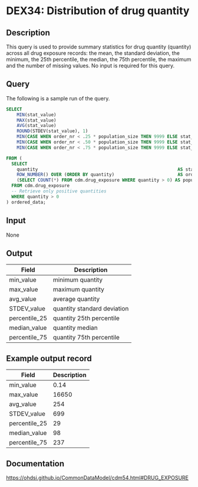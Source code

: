 <!---
Group:drug exposure
Name:DEX34 Distribution of drug quantity
Author: Alberto Labarga
CDM Version: 5.4
-->

# DEX34: Distribution of drug quantity

## Description
This query is used to provide summary statistics for drug quantity (quantity) across all drug exposure records:
the mean, the standard deviation, the minimum, the 25th percentile, the median, the 75th percentile,
the maximum and the number of missing values. No input is required for this query.

## Query

The following is a sample run of the query.

```sql
SELECT
    MIN(stat_value)                                                                    AS min_value,
    MAX(stat_value)                                                                    AS max_value,
    AVG(stat_value)                                                                    AS avg_value,
    ROUND(STDEV(stat_value), 1)                                                        AS STDEV_value,
    MIN(CASE WHEN order_nr < .25 * population_size THEN 9999 ELSE stat_value END)      AS percentile_25,
    MIN(CASE WHEN order_nr < .50 * population_size THEN 9999 ELSE stat_value END)      AS median_value,
    MIN(CASE WHEN order_nr < .75 * population_size THEN 9999 ELSE stat_value END)      AS percentile_75

FROM (
  SELECT
    quantity                                                     AS stat_value,
    ROW_NUMBER() OVER (ORDER BY quantity)                        AS order_nr,
    (SELECT COUNT(*) FROM cdm.drug_exposure WHERE quantity > 0) AS population_size
  FROM cdm.drug_exposure
  -- Retrieve only positive quantities
  WHERE quantity > 0
) ordered_data;
```

## Input

 None

## Output

|  Field |  Description |
| --- | --- |
| min_value |  minimum quantity |
| max_value |  maximum quantity |
| avg_value | average quantity  |
| STDEV_value |  quantity standard deviation |
| percentile_25 | quantity 25th percentile  |
| median_value | quantity median  |
| percentile_75 | quantity 75th percentile  |

## Example output record

|  Field |  Description |
| --- | --- |
| min_value | 0.14  |
| max_value |  16650 |
| avg_value | 254  |
| STDEV_value | 699  |
| percentile_25 |  29 |
| median_value | 98  |
| percentile_75 |  237 |

## Documentation
https://ohdsi.github.io/CommonDataModel/cdm54.html#DRUG_EXPOSURE
